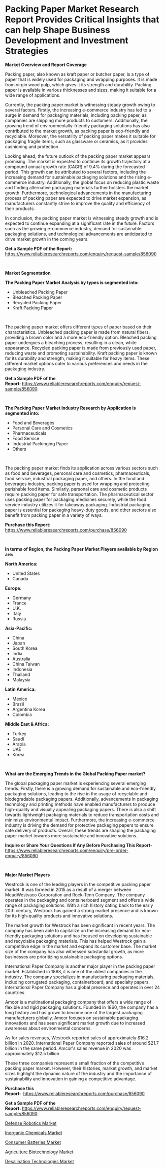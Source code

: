<p><h1>Packing Paper Market Research Report Provides Critical Insights that can help Shape Business Development and Investment Strategies</h1></p><p><strong>Market Overview and Report Coverage</strong></p>
<p><p>Packing paper, also known as kraft paper or butcher paper, is a type of paper that is widely used for packaging and wrapping purposes. It is made from virgin wood pulp, which gives it its strength and durability. Packing paper is available in various thicknesses and sizes, making it suitable for a wide range of applications.</p><p>Currently, the packing paper market is witnessing steady growth owing to several factors. Firstly, the increasing e-commerce industry has led to a surge in demand for packaging materials, including packing paper, as companies are shipping more products to customers. Additionally, the growing trend of environmentally-friendly packaging solutions has also contributed to the market growth, as packing paper is eco-friendly and recyclable. Moreover, the versatility of packing paper makes it suitable for packaging fragile items, such as glassware or ceramics, as it provides cushioning and protection.</p><p>Looking ahead, the future outlook of the packing paper market appears promising. The market is expected to continue its growth trajectory at a compound annual growth rate (CAGR) of 9.4% during the forecasted period. This growth can be attributed to several factors, including the increasing demand for sustainable packaging solutions and the rising e-commerce industry. Additionally, the global focus on reducing plastic waste and finding alternative packaging materials further bolsters the market growth. Furthermore, technological advancements in the manufacturing process of packing paper are expected to drive market expansion, as manufacturers constantly strive to improve the quality and efficiency of their products.</p><p>In conclusion, the packing paper market is witnessing steady growth and is expected to continue expanding at a significant rate in the future. Factors such as the growing e-commerce industry, demand for sustainable packaging solutions, and technological advancements are anticipated to drive market growth in the coming years.</p></p>
<p><strong>Get a Sample PDF of the Report:</strong> <a href="https://www.reliableresearchreports.com/enquiry/request-sample/856090">https://www.reliableresearchreports.com/enquiry/request-sample/856090</a></p>
<p>&nbsp;</p>
<p><strong>Market Segmentation</strong></p>
<p><strong>The Packing Paper Market Analysis by types is segmented into:</strong></p>
<p><ul><li>Unbleached Packing Paper</li><li>Bleached Packing Paper</li><li>Recycled Packing Paper</li><li>Kraft Packing Paper</li></ul></p>
<p>&nbsp;</p>
<p><p>The packing paper market offers different types of paper based on their characteristics. Unbleached packing paper is made from natural fibers, providing a brown color and a more eco-friendly option. Bleached packing paper undergoes a bleaching process, resulting in a clean, white appearance. Recycled packing paper is made from previously used paper, reducing waste and promoting sustainability. Kraft packing paper is known for its durability and strength, making it suitable for heavy items. These different market options cater to various preferences and needs in the packaging industry.</p></p>
<p><strong>Get a Sample PDF of the Report:</strong>&nbsp;<a href="https://www.reliableresearchreports.com/enquiry/request-sample/856090">https://www.reliableresearchreports.com/enquiry/request-sample/856090</a></p>
<p>&nbsp;</p>
<p><strong>The Packing Paper Market Industry Research by Application is segmented into:</strong></p>
<p><ul><li>Food and Beverages</li><li>Personal Care and Cosmetics</li><li>Pharmaceuticals</li><li>Food Service</li><li>Industrial Packinging Paper</li><li>Others</li></ul></p>
<p>&nbsp;</p>
<p><p>The packing paper market finds its application across various sectors such as food and beverages, personal care and cosmetics, pharmaceuticals, food service, industrial packaging paper, and others. In the food and beverages industry, packing paper is used for wrapping and protecting perishable food items. Similarly, personal care and cosmetic products require packing paper for safe transportation. The pharmaceutical sector uses packing paper for packaging medicines securely, while the food service industry utilizes it for takeaway packaging. Industrial packaging paper is essential for packaging heavy-duty goods, and other sectors also benefit from packing paper in a variety of ways.</p></p>
<p><strong>Purchase this Report:</strong>&nbsp; <a href="https://www.reliableresearchreports.com/purchase/856090">https://www.reliableresearchreports.com/purchase/856090</a></p>
<p>&nbsp;</p>
<p><strong>In terms of Region, the Packing Paper Market Players available by Region are:</strong></p>
<p>
    <p> <strong> North America: </strong>
        <ul>
            <li>United States</li>
            <li>Canada</li>
        </ul>
        </p> 
    <p> <strong> Europe: </strong>
        <ul>
            <li>Germany</li>
            <li>France</li>
            <li>U.K.</li>
            <li>Italy</li>
            <li>Russia</li>
        </ul>
        </p> 
    <p> <strong> Asia-Pacific: </strong>
        <ul>
            <li>China</li>
            <li>Japan</li>
            <li>South Korea</li>
            <li>India</li>
            <li>Australia</li>
            <li>China Taiwan</li>
            <li>Indonesia</li>
            <li>Thailand</li>
            <li>Malaysia</li>
        </ul>
        </p> 
    <p> <strong> Latin America: </strong>
        <ul>
            <li>Mexico</li>
            <li>Brazil</li>
            <li>Argentina Korea</li>
            <li>Colombia</li>
        </ul>
        </p> 
    <p> <strong> Middle East & Africa: </strong>
        <ul>
            <li>Turkey</li>
            <li>Saudi</li>
            <li>Arabia</li>
            <li>UAE</li>
            <li>Korea</li>
        </ul>
    </p>
    </p>
<p>&nbsp;</p>
<p><strong>What are the Emerging Trends in the Global Packing Paper market?</strong></p>
<p><p>The global packaging paper market is experiencing several emerging trends. Firstly, there is a growing demand for sustainable and eco-friendly packaging solutions, leading to the rise in the usage of recyclable and biodegradable packaging papers. Additionally, advancements in packaging technology and printing methods have enabled manufacturers to produce high-quality and visually appealing packaging papers. There is also a shift towards lightweight packaging materials to reduce transportation costs and minimize environmental impact. Furthermore, the increasing e-commerce industry is driving the demand for protective packaging papers to ensure safe delivery of products. Overall, these trends are shaping the packaging paper market towards more sustainable and innovative solutions.</p></p>
<p><strong>Inquire or Share Your Questions If Any Before Purchasing This Report</strong>- <a href="https://www.reliableresearchreports.com/enquiry/pre-order-enquiry/856090">https://www.reliableresearchreports.com/enquiry/pre-order-enquiry/856090</a></p>
<p>&nbsp;</p>
<p><strong>Major Market Players</strong></p>
<p><p>Westrock is one of the leading players in the competitive packing paper market. It was formed in 2015 as a result of a merger between MeadWestvaco Corporation and Rock-Tenn Company. The company operates in the packaging and containerboard segment and offers a wide range of packaging solutions. With a rich history dating back to the early 20th century, Westrock has gained a strong market presence and is known for its high-quality products and innovative solutions.</p><p>The market growth for Westrock has been significant in recent years. The company has been able to capitalize on the increasing demand for eco-friendly packaging solutions and has focused on developing sustainable and recyclable packaging materials. This has helped Westrock gain a competitive edge in the market and expand its customer base. The market size of the company has also witnessed substantial growth, as more businesses are prioritizing sustainable packaging options.</p><p>International Paper Company is another major player in the packing paper market. Established in 1898, it is one of the oldest companies in the industry. The company specializes in manufacturing packaging materials, including corrugated packaging, containerboard, and specialty papers. International Paper Company has a global presence and operates in over 24 countries.</p><p>Amcor is a multinational packaging company that offers a wide range of flexible and rigid packaging solutions. Founded in 1860, the company has a long history and has grown to become one of the largest packaging manufacturers globally. Amcor focuses on sustainable packaging innovations and has seen significant market growth due to increased awareness about environmental concerns.</p><p>As for sales revenues, Westrock reported sales of approximately $16.2 billion in 2020. International Paper Company reported sales of around $21.7 billion in the same period. Amcor's sales revenue in 2020 was approximately $12.5 billion.</p><p>These three companies represent a small fraction of the competitive packing paper market. However, their histories, market growth, and market sizes highlight the dynamic nature of the industry and the importance of sustainability and innovation in gaining a competitive advantage.</p></p>
<p><strong>Purchase this Report:</strong>&nbsp;&nbsp;<a href="https://www.reliableresearchreports.com/purchase/856090">https://www.reliableresearchreports.com/purchase/856090</a></p>
<p></p>
<p><strong>Get a Sample PDF of the Report:</strong>&nbsp;<a href="https://www.reliableresearchreports.com/enquiry/request-sample/856090">https://www.reliableresearchreports.com/enquiry/request-sample/856090</a></p>
<p><p><a href="https://medium.com/@kcekkboop72786/defense-robotics-market-trends-forecast-and-competitive-analysis-to-2030-873c857f52d3">Defense Robotics Market</a></p><p><a href="https://github.com/rexevange/Market-Research-Report-List-1/blob/main/inorganic-chemicals-market.md">Inorganic Chemicals Market</a></p><p><a href="https://medium.com/@twilabailey2000/analyzing-consumer-batteries-market-global-industry-perspective-and-forecast-2023-to-2030-996b549593d8">Consumer Batteries Market</a></p><p><a href="https://github.com/lilstefpacute/Market-Research-Report-List-1/blob/main/agriculture-biotechnology-market.md">Agriculture Biotechnology Market</a></p><p><a href="https://medium.com/@adealoshi97/desalination-technologies-market-trends-forecast-and-competitive-analysis-to-2030-3aa0c9596bc2">Desalination Technologies Market</a></p></p>